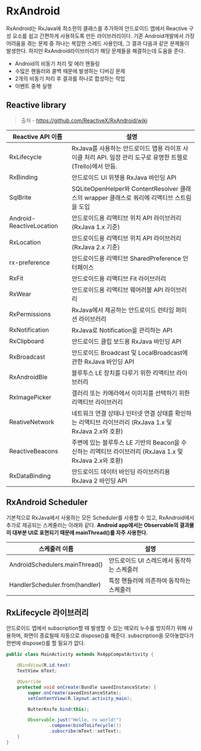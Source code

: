 # RxAndroid

RxAndroid는 RxJava에 최소한의 클래스를 추가하여 안드로이드 앱에서 Reactive 구성 요소를 쉽고 간편하게 사용하도록 만든 라이브러리이다. 기존 Android개발에서 가장 어려움을 겪는 문제 중 하나는 복잡한 스레드 사용인데, 그 결과 다음과 같은 문제들이 발생한다. 하지만 RxAndroid라이브러리가 해당 문제들을 해결하는데 도움을 준다.

- Android의 비동기 처리 및 에러 핸들링
- 수많은 핸들러와 콜백 때문에 발생하는 디버깅 문제
- 2개의 비동기 처리 후 결과를 하나로 합성하는 작업
- 이벤트 중복 실행




## Reactive library

> 출처 - https://github.com/ReactiveX/RxAndroid/wiki

| Reactive API 이름        | 설명                                                         |
| ------------------------ | ------------------------------------------------------------ |
| RxLifecycle              | RxJava를 사용하는 안드로이드 앱용 라이프 사이클 처리 API. 일정 관리 도구로 유명한 트렐로(Trello)에서 만듬. |
| RxBinding                | 안드로이드 UI 위젯용 RxJava 바인딩 API |
| SqlBrite                 | SQLiteOpenHelper와 ContentResolver 클래스의 wrapper 클래스로 쿼리에 리액티브 스트림을 도입 |
| Android-ReactiveLocation | 안드로이드용 리액티브 위치 API 라이브러리 (RxJava 1.x 기준) |
| RxLocation               | 안드로이드용 리액티브 위치 API 라이브러리 (RxJava 2.x 기준) |
| rx-preference            | 안드로이드용 리액티브 SharedPreference 인터페이스 |
| RxFit                    | 안드로이드용 리액티브 Fit 라이브러리 |
| RxWear                   | 안드로이드용 리액티브 웨어러블 API 라이브러리 |
| RxPermissions            | RxJava에서 제공하는 안드로이드 런타임 퍼미션 라이브러리 |
| RxNotification           | RxJava로 Notification을 관리하는 API |
| RxClipboard              | 안드로이드 클립 보드용 RxJava 바인딩 API |
| RxBroadcast              | 안드로이드 Broadcast 및 LocalBroadcast에 관한 RxJava 바인딩 API |
| RxAndroidBle             | 블루투스 LE 장치를 다루기 위한 리액티브 라이브러리 |
| RxImagePicker            | 갤러리 또는 카메라에서 이미지를 선택하기 위한 리액티브 라이브러리 |
| ReativeNetwork           | 네트워크 연결 상태나 인터넷 연결 상태를 확인하는 리액티브 라이브러리 (RxJava 1.x 및 RxJava 2.x와 호환) |
| ReactiveBeacons | 주변에 있는 블루투스 LE 기반의 Beacon을 수신하는 리액티브 라이브러리 (RxJava 1.x 및 RxJava 2.x와 호환) |
| RxDataBinding | 안드로이드 데이터 바인딩 라이브러리용 RxJava 2 바인딩 API |



## RxAndroid Scheduler

기본적으로 RxJava에서 사용하는 모든 Scheduler를 사용할 수 있고, RxAndroid에서 추가로 제공되는 스케줄러는 아래와 같다. **Android app에서는 Observable의 결과물이 대부분 UI로 표현되기 때문에 mainThread()를 자주 사용한다.**

| 스케줄러 이름                  | 설명                                       |
| ------------------------------ | ------------------------------------------ |
| AndroidSchedulers.mainThread() | 안드로이드 UI 스레드에서 동작하는 스케줄러 |
| HandlerScheduler.from(handler) | 특정 핸들러에 의존하여 동작하는 스케줄러   |



## RxLifecycle 라이브러리

안드로이드 앱에서 subscription할 때 발생할 수 있는 메모리 누수를 방지하기 위해 사용하며, 화면이 종료될때 자동으로 dispose()를 해준다. subscription을 모아놓았다가 한번에 dispose()를 할 필요가 없다.

```java
public class MainActivity extends RxAppCompatActivity {

    @BindView(R.id.text)
    TextView mText;

    @Override
    protected void onCreate(Bundle savedInstanceState) {
        super.onCreate(savedInstanceState);
        setContentView(R.layout.activity_main);

        ButterKnife.bind(this);

        Observable.just("Hello, rx world!")
                .compose(bindToLifecycle())
                .subscribe(mText::setText);
    }
}
```